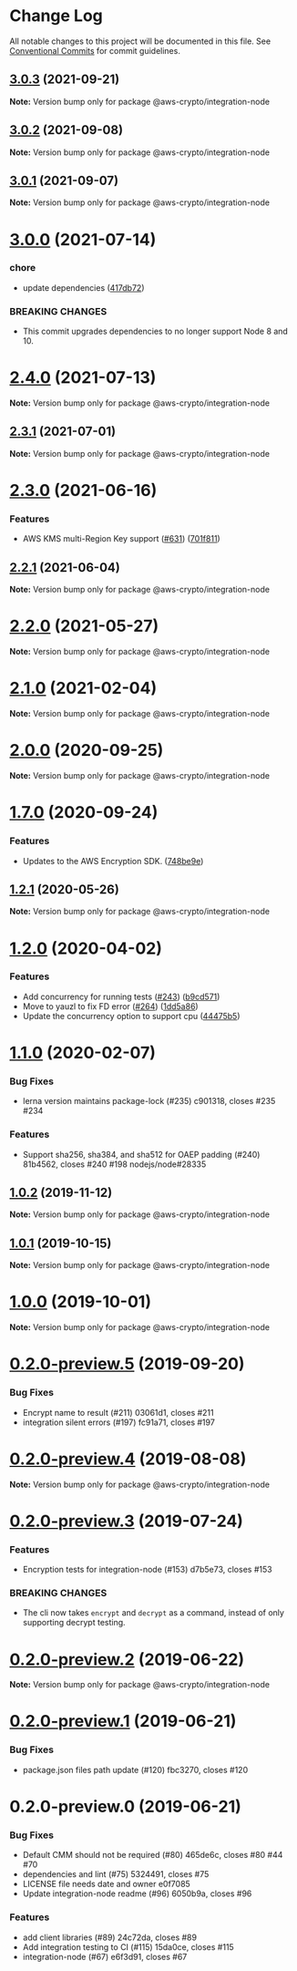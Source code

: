 # Change Log

All notable changes to this project will be documented in this file.
See [Conventional Commits](https://conventionalcommits.org) for commit guidelines.

## [3.0.3](https://github.com/aws/aws-encryption-sdk-javascript/compare/v3.0.2...v3.0.3) (2021-09-21)

**Note:** Version bump only for package @aws-crypto/integration-node





## [3.0.2](https://github.com/aws/aws-encryption-sdk-javascript/compare/v3.0.0...v3.0.2) (2021-09-08)

**Note:** Version bump only for package @aws-crypto/integration-node





## [3.0.1](https://github.com/aws/aws-encryption-sdk-javascript/compare/v3.0.0...v3.0.1) (2021-09-07)

**Note:** Version bump only for package @aws-crypto/integration-node





# [3.0.0](https://github.com/aws/aws-encryption-sdk-javascript/compare/v2.4.0...v3.0.0) (2021-07-14)


### chore

* update dependencies ([417db72](https://github.com/aws/aws-encryption-sdk-javascript/commit/417db726ecbc974a744e8e59ed07c4f94c46464a))


### BREAKING CHANGES

* This commit upgrades dependencies to no longer support Node 8 and 10.





# [2.4.0](https://github.com/aws/aws-encryption-sdk-javascript/compare/v2.3.1...v2.4.0) (2021-07-13)

**Note:** Version bump only for package @aws-crypto/integration-node





## [2.3.1](https://github.com/aws/aws-encryption-sdk-javascript/compare/v2.3.0...v2.3.1) (2021-07-01)

**Note:** Version bump only for package @aws-crypto/integration-node





# [2.3.0](https://github.com/aws/aws-encryption-sdk-javascript/compare/v2.2.1...v2.3.0) (2021-06-16)


### Features

* AWS KMS multi-Region Key support ([#631](https://github.com/aws/aws-encryption-sdk-javascript/issues/631)) ([701f811](https://github.com/aws/aws-encryption-sdk-javascript/commit/701f8113a63780f24b52340f63844e425ba0543b))





## [2.2.1](https://github.com/aws/aws-encryption-sdk-javascript/compare/v2.2.0...v2.2.1) (2021-06-04)

**Note:** Version bump only for package @aws-crypto/integration-node





# [2.2.0](https://github.com/aws/private-aws-encryption-sdk-javascript-staging/compare/@aws-crypto/integration-node@2.1.0...@aws-crypto/integration-node@2.2.0) (2021-05-27)

**Note:** Version bump only for package @aws-crypto/integration-node






# [2.1.0](https://github.com/aws/aws-encryption-sdk-javascript/compare/@aws-crypto/integration-node@2.0.0...@aws-crypto/integration-node@2.1.0) (2021-02-04)

**Note:** Version bump only for package @aws-crypto/integration-node





# [2.0.0](https://github.com/aws/private-aws-encryption-sdk-javascript-staging/compare/@aws-crypto/integration-node@1.7.0...@aws-crypto/integration-node@2.0.0) (2020-09-25)

**Note:** Version bump only for package @aws-crypto/integration-node





# [1.7.0](https://github.com/aws/private-aws-encryption-sdk-javascript-staging/compare/@aws-crypto/integration-node@1.2.1...@aws-crypto/integration-node@1.7.0) (2020-09-24)


### Features

* Updates to the AWS Encryption SDK. ([748be9e](https://github.com/aws/private-aws-encryption-sdk-javascript-staging/commit/748be9e1799d999a350e9cafbf902d43aeab0aa5))





## [1.2.1](https://github.com/aws/aws-encryption-sdk-javascript/compare/@aws-crypto/integration-node@1.2.0...@aws-crypto/integration-node@1.2.1) (2020-05-26)

**Note:** Version bump only for package @aws-crypto/integration-node





# [1.2.0](https://github.com/aws/aws-encryption-sdk-javascript/compare/@aws-crypto/integration-node@1.1.0...@aws-crypto/integration-node@1.2.0) (2020-04-02)


### Features

* Add concurrency for running tests ([#243](https://github.com/aws/aws-encryption-sdk-javascript/issues/243)) ([b9cd571](https://github.com/aws/aws-encryption-sdk-javascript/commit/b9cd5712ea90822c49c5fb81fbeb2bee06e33f21))
* Move to yauzl to fix FD error ([#264](https://github.com/aws/aws-encryption-sdk-javascript/issues/264)) ([1dd5a86](https://github.com/aws/aws-encryption-sdk-javascript/commit/1dd5a864fb7acf212a5aa397b42aa2bdee6567fc))
* Update the concurrency option to support cpu ([44475b5](https://github.com/aws/aws-encryption-sdk-javascript/commit/44475b51a86b9c148523254bec12a44981037aa0))





# [1.1.0](/compare/@aws-crypto/integration-node@1.0.2...@aws-crypto/integration-node@1.1.0) (2020-02-07)


### Bug Fixes

* lerna version maintains package-lock (#235) c901318, closes #235 #234


### Features

* Support sha256, sha384, and sha512 for OAEP padding (#240) 81b4562, closes #240 #198 nodejs/node#28335





## [1.0.2](/compare/@aws-crypto/integration-node@1.0.1...@aws-crypto/integration-node@1.0.2) (2019-11-12)

**Note:** Version bump only for package @aws-crypto/integration-node





## [1.0.1](/compare/@aws-crypto/integration-node@1.0.0...@aws-crypto/integration-node@1.0.1) (2019-10-15)

**Note:** Version bump only for package @aws-crypto/integration-node





# [1.0.0](/compare/@aws-crypto/integration-node@0.2.0-preview.5...@aws-crypto/integration-node@1.0.0) (2019-10-01)

**Note:** Version bump only for package @aws-crypto/integration-node





# [0.2.0-preview.5](/compare/@aws-crypto/integration-node@0.2.0-preview.4...@aws-crypto/integration-node@0.2.0-preview.5) (2019-09-20)


### Bug Fixes

* Encrypt name to result (#211) 03061d1, closes #211
* integration silent errors (#197) fc91a71, closes #197





# [0.2.0-preview.4](/compare/@aws-crypto/integration-node@0.2.0-preview.3...@aws-crypto/integration-node@0.2.0-preview.4) (2019-08-08)

**Note:** Version bump only for package @aws-crypto/integration-node





# [0.2.0-preview.3](/compare/@aws-crypto/integration-node@0.2.0-preview.2...@aws-crypto/integration-node@0.2.0-preview.3) (2019-07-24)


### Features

* Encryption tests for integration-node (#153) d7b5e73, closes #153

### BREAKING CHANGES

* The cli now takes `encrypt` and `decrypt` as a command,
instead of only supporting decrypt testing.




# [0.2.0-preview.2](/compare/@aws-crypto/integration-node@0.2.0-preview.1...@aws-crypto/integration-node@0.2.0-preview.2) (2019-06-22)

**Note:** Version bump only for package @aws-crypto/integration-node





# [0.2.0-preview.1](/compare/@aws-crypto/integration-node@0.2.0-preview.0...@aws-crypto/integration-node@0.2.0-preview.1) (2019-06-21)


### Bug Fixes

* package.json files path update (#120) fbc3270, closes #120





# 0.2.0-preview.0 (2019-06-21)


### Bug Fixes

* Default CMM should not be required (#80) 465de6c, closes #80 #44 #70
* dependencies and lint (#75) 5324491, closes #75
* LICENSE file needs date and owner e0f7085
* Update integration-node readme  (#96) 6050b9a, closes #96


### Features

* add client libraries (#89) 24c72da, closes #89
* Add integration testing to CI (#115) 15da0ce, closes #115
* integration-node (#67) e6f3d91, closes #67
